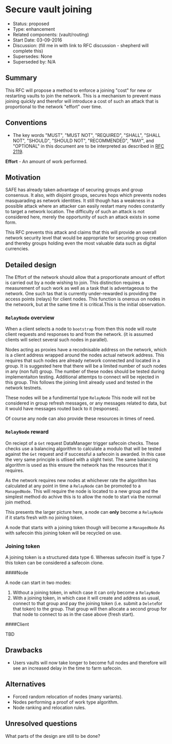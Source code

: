 # Secure vault joining

- Status: proposed 
- Type: enhancement
- Related components: (vault/routing)
- Start Date: 03-09-2016
- Discussion: (fill me in with link to RFC discussion - shepherd will complete this) 
- Supersedes: None
- Superseded by: N/A

## Summary

This RFC will propose a method to enforce a joining "cost" for new or restarting vaults to join the network. This is a mechanism to prevent mass joining quickly and therefor will introduce a cost of such an attack that is proportional to the network "effort" over time.

## Conventions
- The key words "MUST", "MUST NOT", "REQUIRED", "SHALL", "SHALL NOT", "SHOULD", "SHOULD NOT", "RECOMMENDED", "MAY", and "OPTIONAL" in this document are to be interpreted as described in [RFC 2119](http://tools.ietf.org/html/rfc2119).

**Effort** - An amount of work performed.


## Motivation

SAFE has already taken advantage of securing groups and group consensus. It also, with disjoint groups, secures hops which prevents nodes masquarading as network identities. It still though has a weakness in a possible attack where an attacker can easily restart many nodes constantly to target a network location. The difficulty of such an attack is not considered here, merely the opportunity of such an attack exists in some form. 

This RFC prevents this attack and claims that this will provide an overall network security level that would be appropriate for securing group creation and thereby groups holding even the most valuable data such as digital currencies.

## Detailed design

The Effort of the network should allow that a proportionate amount of effort is carried out by a node wishing to join. This distinction requires a measurement of such work as well as a task that is adventageous to the network. One such tas that is currently under-rewarded is providing the access points (relays) for client nodes.  This function is onerous on nodes in the netwoork, but at the same time it is critical.This is the initial observation. 

### `RelayNode` overview

When a client selects a node to `bootstrap` from then this node will route client requests and responses to and from the network. (it is assumed clients will select several such nodes in parallel). 

Nodes acting as proxies have a recodnisable address on the network, which is a client address wrapped around the nodes actual network address. This requires that such nodes are already network connected and located in a group. It is suggested here that there will be a limited number of such nodes in any (non full) group. The number of these nodes should be tested during implementaiton testing. Additional attemtps to connect will be rejected in this group. This follows the joining limit already used and tested in the network testnets. 

These nodes will be a fundimental type `RelayNode` This node will not be considered in group refresh messages, or any messages related to data, but it would have messages routed back to it (responses). 

Of course any node can also provide these resources in times of need.

### `RelayNode` reward

On reciept of a `Get` request DataManager trigger safecoin checks. These checks use a balancing algorithm to calculate a modulo that will be tested against the `Get` request and if successful a safecoin is awarded. In this case the very same principle is utlised with a slight twist. The same balancing algorithm is used as this ensure the network has the resources that it requires. 

As the network requires new nodes at whichever rate the algorithm has calculated at any point in time a `RelayNode` can be promoted to a `ManagedNode`. This will require the node is located to a new group and the simplest method do achive this is to allow the node to start via the normal join method. 

This presents the larger picture here, a node can **only** become a `RelayNode` if it starts fresh with no joining token. 

A node that starts with a joining token though will become a `ManagedNode` As with safecoin this joining token will be recycled on use.

### Joining token 

A joining token is a structured data type 6. Whereas safecoin itself is type 7 this token can be considered a safecoin clone. 

####Node

A node can start in two modes:

1. Without a joining token, in which case it can only become a `RelayNode`
2. With a joining token, in which case it will create and address as usual, connect to that group and pay the joining token (i.e. submit a `Delete`for that token) to the group. That group will then allocate a second group for that node to connect to as in the case above (fresh start). 

####Client

TBD 

### 

## Drawbacks

* Users vaults will now take longer to become full nodes and therefore will see an increased delay in the time to farm safecoin. 

## Alternatives

* Forced random relocation of nodes (many variants).
* Nodes performing a proof of work type algorithm.
* Node ranking and relocation rules.

## Unresolved questions

What parts of the design are still to be done?
